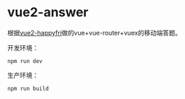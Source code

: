 # vue2-answer    

根据[vue2-happyfri](https://github.com/bailicangdu/vue2-happyfri)做的vue+vue-router+vuex的移动端答题。       

开发环境：       

`npm run dev`          

生产环境：            

`npm run build`           